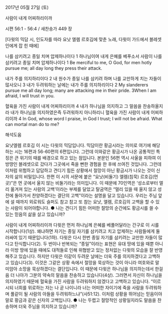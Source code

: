 2017년 05월 27일 (토)

사람이 내게 어찌하리이까



시편 56:1 - 56:4 / 새찬송가 449 장


[다윗의 믹담 시, 인도자를 따라 요낫 엘렘 르호김에 맞춘 노래, 다윗이 가드에서 블레셋인에게 잡
힌 때에]

나를 삼키려고 종일 치며 압제하나이다
1 하나님이여 내게 은혜를 베푸소서 사람이 나를 삼키려고 종일 치며 압제하나이다
1 Be merciful to me, O God, for men hotly pursue me; all day long they press their attack.

내가 주를 의지하리이다
2 내 원수가 종일 나를 삼키려 하며 나를 교만하게 치는 자들이 많사오니 3 내가 두려워하는 날에는 내가 주를 의지하리이다
2 My slanderers pursue me all day long; many are attacking me in their pride. 3When I am afraid, I will trust in you.

혈육을 가진 사람이 내게 어찌하리이까
4 내가 하나님을 의지하고 그 말씀을 찬송하올지라 내가 하나님을 의지하였은즉 두려워하지 아니하리니 혈육을 가진 사람이 내게 어찌하리이까
4 In God, whose word I praise, in God I trust; I will not be afraid. What can mortal man do to me?

해석도움





요낫엘렘 르호김
이 시는 다윗의 믹담입니다. 믹담이란 황금시라는 의미로 여기에 해당하는 시는 16편과 56-60편의 6편입니다. 그런데 이와같은 황금시가 나온 공통적인 특징은 큰 위기의 때를 배경으로 하고 있는 점입니다. 본문인 56편 역시 사울을 피하여 이방땅인 블레셋으로 갔다가 그곳에서 죽을 뻔한 경험을 한 후에 쓰여진 것입니다. 그런데 이처럼 위험하고 답답하고 견디기 힘든 상황에서 절망이 아닌 황금시가 나오는 것이 신자의 삶의 비밀입니다. 한편 이 시의 서문에 붙은 “요낫(비둘기) 엘렘(침묵) 르호김(먼곳)”은 먼 곳에서 울지 않는 비둘기라는 의미입니다. 이 때문에 70인역은 ‘성소로부터 멀리 옮겨져 있는 사람의 고백’이라는 부제를 달았고 탈굼역은 “멀리 있을 때 울지 않고 성전에 돌아가서 찬양하겠다는 결단의 고백”이라는 설명을 달고 있습니다. 우리는 주님 앞에 설 때까지 외로워도 슬퍼도 참고 참고 또 참는 요낫, 엘렘, 르호김의 고백을 할 수 있는 사람이 되어야합니다.
● 나는 견디기 힘든 어떠한 절망의 순간에도 황금시를 쓸 수 있는 믿음의 삶을 살고 있습니까?

사람이 내게 어찌하리이까
다윗은 먼저 하나님께 은혜를 베풀어달라는 간구로 이 시를 시작합니다(1상). 왜냐하면 자기는 종일 자기를 삼키려고 치고 압제하는 사람들에게 둘러싸여 있기 때문입니다(1하). 다윗은 다시 한번 종일 자기를 삼키려는 교만한 자들이 많다고 탄식합니다(2). 두 번이나 반복되는 “종일”이라는 표현은 유대 땅에 있을 때뿐 아니라 이방 땅에 있을 때에도 대적들로 인해 위협받고 있는 정처없는 다윗의 모습을 잘 반영해주고 있습니다. 하지만 다윗은 이같이 두려운 날에는 더욱 주를 의지하겠다고 고백하고 있습니다(3). 이것은 그같은 상황 속에서 절망을 묵상하는 것이 아니라 여호와로 말미암아 소망을 묵상하겠다는 결단입니다. 이 때문에 다윗은 하나님을 의지하는데서 한걸음 더 나아가 그분의 약속의 말씀을 찬송하고 있습니다(4상). 그러면서 자신이 하나님을 의지하였기 때문에 혈육을 가진 사람을 두려워하지 않겠다고 고백하고 있습니다. “이르시되 너희를 위로하는 자는 나 곧 나이니라 너는 어떠한 자이기에 죽을 사람을 두려워하며 풀같이 될 사람의 아들을 두려워하느냐”(사51:12). 이처럼 상황을 뛰어넘는 믿음이야말로 황금과 같은 신자의 고백입니다.
● 나는 두렵고 절망적인 상황일지라도 말씀을 찬송하며 더욱 주님을 의지하고 있습니까?